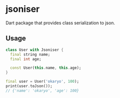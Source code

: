 # jsoniser

Dart package that provides class serialization to json.

## Usage
```dart
class User with Jsoniser {
  final string name;
  final int age;

  const User(this.name, this.age);
}

final user = User('okaryo', 100);
print(user.toJson());
// {'name': 'okaryo', 'age': 100}
```
